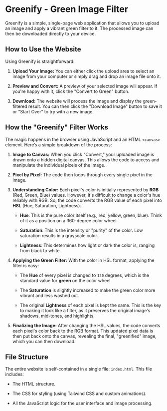 
# Greenify - Green Image Filter

Greenify is a simple, single-page web application that allows you to upload an image and apply a vibrant green filter to it. The processed image can then be downloaded directly to your device.

## How to Use the Website

Using Greenify is straightforward:

1.  **Upload Your Image:** You can either click the upload area to select an image from your computer or simply drag and drop an image file onto it.
    
2.  **Preview and Convert:** A preview of your selected image will appear. If you're happy with it, click the "Convert to Green" button.
    
3.  **Download:** The website will process the image and display the green-filtered result. You can then click the "Download Image" button to save it or "Start Over" to try with a new image.
    

## How the "Greenify" Filter Works

The magic happens in the browser using JavaScript and an HTML `<canvas>` element. Here’s a simple breakdown of the process:

1.  **Image to Canvas:** When you click "Convert," your uploaded image is drawn onto a hidden digital canvas. This allows the code to access and manipulate the individual pixels of the image.
    
2.  **Pixel by Pixel:** The code then loops through every single pixel in the image.
    
3.  **Understanding Color:** Each pixel's color is initially represented by **RGB** (Red, Green, Blue) values. However, it's difficult to change a color's hue reliably with RGB. So, the code converts the RGB value of each pixel into **HSL** (Hue, Saturation, Lightness).
    
    -   **Hue**: This is the pure color itself (e.g., red, yellow, green, blue). Think of it as a position on a 360-degree color wheel.
        
    -   **Saturation**: This is the intensity or "purity" of the color. Low saturation results in a grayscale color.
        
    -   **Lightness**: This determines how light or dark the color is, ranging from black to white.
        
4.  **Applying the Green Filter:** With the color in HSL format, applying the filter is easy:
    
    -   The **Hue** of every pixel is changed to `120` degrees, which is the standard value for **green** on the color wheel.
        
    -   The **Saturation** is slightly increased to make the green color more vibrant and less washed out.
        
    -   The original **Lightness** of each pixel is kept the same. This is the key to making it look like a filter, as it preserves the original image's shadows, mid-tones, and highlights.
        
5.  **Finalizing the Image:** After changing the HSL values, the code converts each pixel's color back to the RGB format. This updated pixel data is then put back onto the canvas, revealing the final, "greenified" image, which you can then download.
    

## File Structure

The entire website is self-contained in a single file: `index.html`. This file includes:

-   The HTML structure.
    
-   The CSS for styling (using Tailwind CSS and custom animations).
    
-   All the JavaScript logic for the user interface and image processing.
